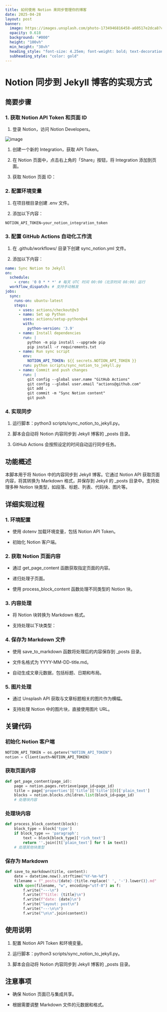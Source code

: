 ```yaml
---
title: 如何使用 Notion 来同步管理你的博客
date: 2025-04-28
layout: post
banner:
  image: https://images.unsplash.com/photo-1734946816458-a60517e2dca8?crop=entropy&cs=tinysrgb&fit=max&fm=jpg&ixid=M3w2OTIwMzJ8MHwxfHJhbmRvbXx8fHx8fHx8fDE3NDU4NTc1NDB8&ixlib=rb-4.0.3&q=80&w=1080
  opacity: 0.618
  background: "#000"
  height: "100vh"
  min_height: "38vh"
  heading_style: "font-size: 4.25em; font-weight: bold; text-decoration: underline"
  subheading_style: "color: gold"
---
```


# Notion 同步到 Jekyll 博客的实现方式

## 简要步骤

### 1. 获取 Notion API Token 和页面 ID

1. 登录 Notion，访问 Notion Developers。

![image](https://prod-files-secure.s3.us-west-2.amazonaws.com/a7a0cc5a-89b9-4cda-8686-1fba0ca52f40/d19c1afe-dea5-4312-9333-786b0ba83054/image.png?X-Amz-Algorithm=AWS4-HMAC-SHA256&X-Amz-Content-Sha256=UNSIGNED-PAYLOAD&X-Amz-Credential=ASIAZI2LB466S2DSY6K4%2F20250428%2Fus-west-2%2Fs3%2Faws4_request&X-Amz-Date=20250428T162539Z&X-Amz-Expires=3600&X-Amz-Security-Token=IQoJb3JpZ2luX2VjEOH%2F%2F%2F%2F%2F%2F%2F%2F%2F%2FwEaCXVzLXdlc3QtMiJIMEYCIQDh5Io5FYNFMODRAnZ4%2B99S9oUAL7OpHPLcQNsUbnd%2FXQIhAPDL8EDj4TZPcdA1fz7i9dzYEX1NZ2uftHhJZCLvQA5KKv8DCHkQABoMNjM3NDIzMTgzODA1IgynhH0gr8ctILevq7cq3AMJuH9wTCHvvoTrN11MfGyvJ%2FmcHAVnvzLsaXpHRuk7lAXPaNsyfdBLLxXbz5X7%2F48X7WNsl5EYj9aJsEaG8x5rZYP2Thtyoq9KRszDWfDxs0tVTEvOb5pi7Qo3%2FE8newpA8drYiveslDc5ynTPuBmp0JtBI4N%2FqMyc%2FRYnKY9jNzEhdMSau2T6p1xVICaj%2FQYVzw8lYewEVt9g5NEJjGyRoDaBmeBXN5dokxSbnWxAJHszfaR4%2Bnm2cZMheEHXkjTvihBSSOLKcs6tHdkTRSl2wMTKCJ9qH4ZdkwsMzXYGAQ3gmkLOx5vUSDx87UM0%2F2QHz%2BuR1hUG9UpD2GsMOdFh8JtYCOiJzPaPPpLNOeOGPnwKdaXgl34H5QQp2uKk2qWZJmpHchXPWFd%2B7g3uEpvXfOSHDsCBtz2GI%2FYKYmV54TusJu9nQWQwlebv5TsAEuVUPqFUebJU5qbh5TdhtgZ6zob%2FWvXQVJdwGAgebZ2XsCruVzPN69rlGvGBHCwkCK1tBTas49fVNW8VpKiP9UxPres25kVoRjpZA7bndXu0o4yddcpchpxPLJHjjRYdWqyDtXRE8aDvfhI6vl0FwcVBuvGEZfGtm0MMCdlM4HOahb8rp0y1H1FrQBR93zDT1r7ABjqkAV81PlmagUz0DeeJjIZ8KO%2B3UBbEuptM707FAsnUh04%2BYIsIGom8jXDWmNsc8%2BN0Ughnso2J73rq3OPRYPt8tqKHlnhHFwnk3Fz%2FfDSrzFRXQTT3JKX3IMZnA20awdjuFv4VHFc2AwZI67JQtUNspBafl%2FhCjorM8oLfRtFmLIjDzNWys%2FomcxlJ%2B57nxEziP3feV7fWkyg%2ByhSXdckyGPl0LaHJ&X-Amz-Signature=95a9f289a822aeec73dcaa2fb5a22e610f4d19a186070dd7802640df4900d524&X-Amz-SignedHeaders=host&x-id=GetObject)

1. 创建一个新的 Integration，获取 API Token。

1. 在 Notion 页面中，点击右上角的「Share」按钮，将 Integration 添加到页面。

1. 获取 Notion 页面 ID：


### 2. 配置环境变量

1. 在项目根目录创建 .env 文件。

1. 添加以下内容：

```javascript
NOTION_API_TOKEN=your_notion_integration_token
```

### 3. 配置 GitHub Actions 自动化工作流

1. 在 .github/workflows/ 目录下创建 sync_notion.yml 文件。

1. 添加以下内容：

```yaml
name: Sync Notion to Jekyll
on:
  schedule:
    - cron: '0 0 * * *' # 每天 UTC 时间 00:00（北京时间 08:00）运行
  workflow_dispatch: # 支持手动触发
jobs:
  sync:
    runs-on: ubuntu-latest
    steps:
      - uses: actions/checkout@v3
      - name: Set up Python
        uses: actions/setup-python@v4
        with:
          python-version: '3.9'
      - name: Install dependencies
        run: |
          python -m pip install --upgrade pip
          pip install -r requirements.txt
      - name: Run sync script
        env:
          NOTION_API_TOKEN: ${{ secrets.NOTION_API_TOKEN }}
        run: python scripts/sync_notion_to_jekyll.py
      - name: Commit and push changes
        run: |
          git config --global user.name "GitHub Actions"
          git config --global user.email "actions@github.com"
          git add .
          git commit -m "Sync Notion content"
          git push
```

### 4. 实现同步

1. 运行脚本：python3 scripts/sync_notion_to_jekyll.py。

1. 脚本会自动将 Notion 内容同步到 Jekyll 博客的 _posts 目录。

1. GitHub Actions 会按照设定的时间自动运行同步任务。

## 功能概述

本脚本用于将 Notion 中的内容同步到 Jekyll 博客。它通过 Notion API 获取页面内容，将其转换为 Markdown 格式，并保存到 Jekyll 的 _posts 目录中。支持处理多种 Notion 块类型，如段落、标题、列表、代码块、图片等。

## 详细实现过程

### 1. 环境配置

- 使用 dotenv 加载环境变量，包括 Notion API Token。

- 初始化 Notion 客户端。

### 2. 获取 Notion 页面内容

- 通过 get_page_content 函数获取指定页面的内容。

- 递归处理子页面。

- 使用 process_block_content 函数处理不同类型的 Notion 块。

### 3. 内容处理

- 将 Notion 块转换为 Markdown 格式。

- 支持处理以下块类型：


### 4. 保存为 Markdown 文件

- 使用 save_to_markdown 函数将处理后的内容保存到 _posts 目录。

- 文件名格式为 YYYY-MM-DD-title.md。

- 自动生成文章元数据，包括标题、日期和布局。

### 5. 图片处理

- 通过 Unsplash API 获取与文章标题相关的图片作为横幅。

- 支持处理 Notion 中的图片块，直接使用图片 URL。

## 关键代码

### 初始化 Notion 客户端

```python
NOTION_API_TOKEN = os.getenv("NOTION_API_TOKEN")
notion = Client(auth=NOTION_API_TOKEN)
```

### 获取页面内容

```python
def get_page_content(page_id):
    page = notion.pages.retrieve(page_id=page_id)
    title = page['properties']['title']['title'][0]['plain_text']
    blocks = notion.blocks.children.list(block_id=page_id)
    # 处理块内容
```

### 处理块内容

```python
def process_block_content(block):
    block_type = block['type']
    if block_type == 'paragraph':
        text = block[block_type]['rich_text']
        return ''.join([t['plain_text'] for t in text])
    # 处理其他块类型
```

### 保存为 Markdown

```python
def save_to_markdown(title, content):
    date = datetime.now().strftime("%Y-%m-%d")
    filename = f"_posts/{date}-{title.replace(' ', '-').lower()}.md"
    with open(filename, "w", encoding="utf-8") as f:
        f.write("---\n")
        f.write(f"title: {title}\n")
        f.write(f"date: {date}\n")
        f.write("layout: post\n")
        f.write("---\n\n")
        f.write("\n\n".join(content))
```

## 使用说明

1. 配置 Notion API Token 和环境变量。

1. 运行脚本：python3 scripts/sync_notion_to_jekyll.py。

1. 脚本会自动将 Notion 内容同步到 Jekyll 博客的 _posts 目录。

## 注意事项

- 确保 Notion 页面已与集成共享。

- 根据需要调整 Markdown 文件的元数据和格式。
